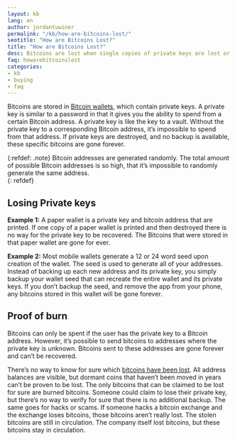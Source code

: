 ```yaml
---
layout: kb
lang: en
author: jordantuwiner
permalink: "/kb/how-are-bitcoins-lost/"
seotitle: "How are Bitcoins Lost?"
title: "How are Bitcoins Lost?"
desc: Bitcoins are lost when single copies of private keys are lost or destroyed, or via proof of burn. 
faq: howarebitcoinslost
categories: 
- kb
- buying
- faq
---
```

Bitcoins are stored in [Bitcoin wallets](/wallets/), which contain private keys. A private key is similar to a password in that it gives you the ability to spend from a certain Bitcoin address. A private key is like the key to a vault. Without the private key to a corresponding Bitcoin address, it’s impossible to spend from that address. If private keys are destroyed, and no backup is available, these specific bitcoins are gone forever.

{:refdef: .note}
Bitcoin addresses are generated randomly. The total amount of possible Bitcoin addresses is so high, that it’s impossible to randomly generate the same address.  
{: refdef}

## Losing Private keys

**Example 1:** A paper wallet is a private key and bitcoin address that are printed. If one copy of a paper wallet is printed and then destroyed there is no way for the private key to be recovered. The Bitcoins that were stored in that paper wallet are gone for ever. 

**Example 2:** Most mobile wallets generate a 12 or 24 word seed upon creation of the wallet. The seed is used to generate all of your addresses. Instead of backing up each new address and its private key, you simply backup your wallet seed that can recreate the entire wallet and its private keys. If you don’t backup the seed, and remove the app from your phone, any bitcoins stored in this wallet will be gone forever. 

## Proof of burn

Bitcoins can only be spent if the user has the private key to a Bitcoin address. However, it’s possible to send bitcoins to addresses where the private key is unknown. Bitcoins sent to these addresses are gone forever and can’t be recovered. 

There’s no way to know for sure which [bitcoins have been lost](/kb/what-happens-when-bitcoins-are-lost/). All address balances are visible, but dormant coins that haven’t been moved in years can’t be proven to be lost. The only bitcoins that can be claimed to be lost for sure are burned bitcoins. Someone could claim to lose their private key, but there’s no way to verify for sure that there is no additional backup. The same goes for hacks or scams. If someone hacks a bitcoin exchange and the exchange loses bitcoins, those bitcoins aren’t really lost. The stolen bitcoins are still in circulation. The company itself lost bitcoins, but these bitcoins stay in circulation.

